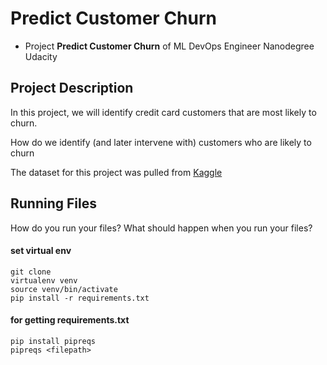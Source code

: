 # Predict Customer Churn

- Project **Predict Customer Churn** of ML DevOps Engineer Nanodegree Udacity

## Project Description
In this project, we will identify credit card customers that are most likely to churn. 

How do we identify (and later intervene with) customers who are likely to churn 

The dataset for this project was pulled from [Kaggle](https://www.kaggle.com/sakshigoyal7/credit-card-customers/code)


## Running Files
How do you run your files? What should happen when you run your files?



#### set virtual env
```shell
git clone
virtualenv venv
source venv/bin/activate
pip install -r requirements.txt
```
#### for getting requirements.txt
```shell
pip install pipreqs
pipreqs <filepath> 
```
